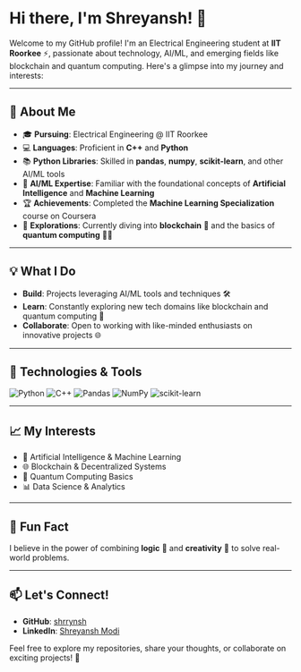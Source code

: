 # Hi there, I'm Shreyansh! 👋

Welcome to my GitHub profile! I'm an Electrical Engineering student at **IIT Roorkee** ⚡, passionate about technology, AI/ML, and emerging fields like blockchain and quantum computing. Here's a glimpse into my journey and interests:

---

## 🚀 About Me
- 🎓 **Pursuing**: Electrical Engineering @ IIT Roorkee
- 💻 **Languages**: Proficient in **C++** and **Python**
- 📚 **Python Libraries**: Skilled in **pandas**, **numpy**, **scikit-learn**, and other AI/ML tools
- 🤖 **AI/ML Expertise**: Familiar with the foundational concepts of **Artificial Intelligence** and **Machine Learning**
- 🏆 **Achievements**: Completed the **Machine Learning Specialization** course on Coursera
- 🌌 **Explorations**: Currently diving into **blockchain** 🧱 and the basics of **quantum computing** 🧑‍🔬

---

## 💡 What I Do
- **Build**: Projects leveraging AI/ML tools and techniques 🛠️
- **Learn**: Constantly exploring new tech domains like blockchain and quantum computing 📖
- **Collaborate**: Open to working with like-minded enthusiasts on innovative projects 🌐

---

## 🔧 Technologies & Tools

![Python](https://img.shields.io/badge/-Python-3776AB?style=flat-square&logo=python&logoColor=white)
![C++](https://img.shields.io/badge/-C++-00599C?style=flat-square&logo=c%2B%2B&logoColor=white)
![Pandas](https://img.shields.io/badge/-Pandas-150458?style=flat-square&logo=pandas&logoColor=white)
![NumPy](https://img.shields.io/badge/-NumPy-013243?style=flat-square&logo=numpy&logoColor=white)
![scikit-learn](https://img.shields.io/badge/-scikit--learn-F7931E?style=flat-square&logo=scikit-learn&logoColor=white)

---

## 📈 My Interests
- 🌟 Artificial Intelligence & Machine Learning
- 🌐 Blockchain & Decentralized Systems
- 🧠 Quantum Computing Basics
- 📊 Data Science & Analytics

---

## 🌟 Fun Fact
I believe in the power of combining **logic** 🤔 and **creativity** 🎨 to solve real-world problems. 

---

## 📫 Let's Connect!
- **GitHub**: [shrrynsh](https://github.com/shrrynsh)
- **LinkedIn**: [Shreyansh Modi](https://www.linkedin.com/in/shreyanshmodi)

Feel free to explore my repositories, share your thoughts, or collaborate on exciting projects! 🌟

